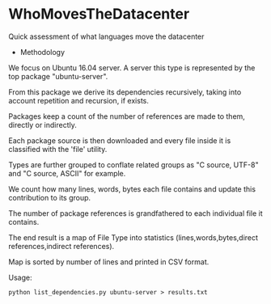 # WhoMovesTheDatacenter
Quick assessment of what languages move the datacenter

* Methodology

We focus on Ubuntu 16.04 server. A server this type is represented by the top package "ubuntu-server". 

From this package we derive its dependencies recursively, taking into account repetition and recursion, if exists.

Packages keep a count of the number of references are made to them, directly or indirectly.

Each package source is then downloaded and every file inside it is classified with the 'file' utility. 

Types are further grouped to conflate related groups as "C source, UTF-8" and "C source, ASCII" for example.

We count how many lines, words, bytes each file contains and update this contribution to its group.

The number of package references is grandfathered to each individual file it contains.

The end result is a map of File Type into statistics (lines,words,bytes,direct references,indirect references).

Map is sorted by number of lines and printed in CSV format.

Usage: 

    python list_dependencies.py ubuntu-server > results.txt 

